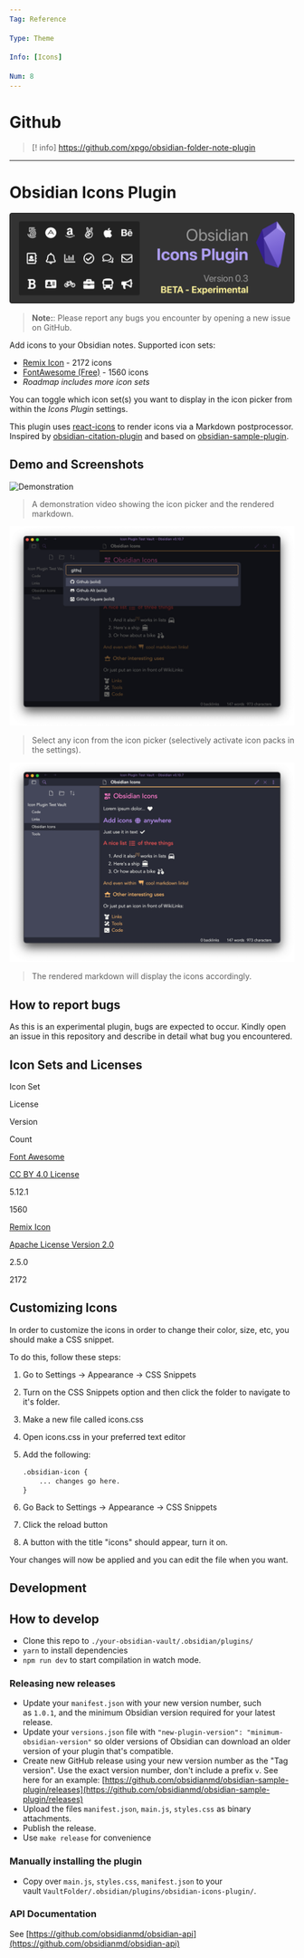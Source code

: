 ```yaml
---
Tag: Reference

Type: Theme

Info: [Icons]

Num: 8
---
```



# Github
>[! info] https://github.com/xpgo/obsidian-folder-note-plugin

---

# Obsidian Icons Plugin

![Obsidian Icons Plugin](https://github.com/visini/obsidian-icons-plugin/blob/main/docs/banner.png?raw=true)

> **Note:**: Please report any bugs you encounter by opening a new issue on GitHub.

Add icons to your Obsidian notes. Supported icon sets:

-   [Remix Icon](https://remixicon.com/) - 2172 icons
-   [FontAwesome (Free)](https://fontawesome.com/) - 1560 icons
-   _Roadmap includes more icon sets_

You can toggle which icon set(s) you want to display in the icon picker from within the _Icons Plugin_ settings.

This plugin uses [react-icons](https://github.com/react-icons/react-icons) to render icons via a Markdown postprocessor. Inspired by [obsidian-citation-plugin](https://github.com/hans/obsidian-citation-plugin) and based on [obsidian-sample-plugin](https://github.com/obsidianmd/obsidian-sample-plugin).

## Demo and Screenshots

![Demonstration](https://github.com/visini/obsidian-icons-plugin/blob/main/docs/demo.gif?raw=true)

> A demonstration video showing the icon picker and the rendered markdown.

![Screenshot Picker](https://github.com/visini/obsidian-icons-plugin/blob/main/docs/screenshot-picker.png?raw=true)

> Select any icon from the icon picker (selectively activate icon packs in the settings).

![Screenshot Rendered](https://github.com/visini/obsidian-icons-plugin/blob/main/docs/screenshot-rendered.png?raw=true)

> The rendered markdown will display the icons accordingly.

## How to report bugs

As this is an experimental plugin, bugs are expected to occur. Kindly open an issue in this repository and describe in detail what bug you encountered.

## Icon Sets and Licenses

Icon Set

License

Version

Count

[Font Awesome](https://fontawesome.com/)

[CC BY 4.0 License](https://creativecommons.org/licenses/by/4.0/)

5.12.1

1560

[Remix Icon](https://github.com/Remix-Design/RemixIcon)

[Apache License Version 2.0](http://www.apache.org/licenses/)

2.5.0

2172

## Customizing Icons

In order to customize the icons in order to change their color, size, etc, you should make a CSS snippet.

To do this, follow these steps:

1.  Go to Settings -> Appearance -> CSS Snippets
2.  Turn on the CSS Snippets option and then click the folder to navigate to it's folder.
3.  Make a new file called icons.css
4.  Open icons.css in your preferred text editor
5.  Add the following:
    
    ```
    .obsidian-icon {
    	... changes go here.
    }
    ```
    
6.  Go Back to Settings -> Appearance -> CSS Snippets
7.  Click the reload button
8.  A button with the title "icons" should appear, turn it on.

Your changes will now be applied and you can edit the file when you want.

## Development

## How to develop

-   Clone this repo to `./your-obsidian-vault/.obsidian/plugins/`
-   `yarn` to install dependencies
-   `npm run dev` to start compilation in watch mode.

### Releasing new releases

-   Update your `manifest.json` with your new version number, such as `1.0.1`, and the minimum Obsidian version required for your latest release.
-   Update your `versions.json` file with `"new-plugin-version": "minimum-obsidian-version"` so older versions of Obsidian can download an older version of your plugin that's compatible.
-   Create new GitHub release using your new version number as the "Tag version". Use the exact version number, don't include a prefix `v`. See here for an example: [https://github.com/obsidianmd/obsidian-sample-plugin/releases](https://github.com/obsidianmd/obsidian-sample-plugin/releases)
-   Upload the files `manifest.json`, `main.js`, `styles.css` as binary attachments.
-   Publish the release.
-   Use `make release` for convenience

### Manually installing the plugin

-   Copy over `main.js`, `styles.css`, `manifest.json` to your vault `VaultFolder/.obsidian/plugins/obsidian-icons-plugin/`.

### API Documentation

See [https://github.com/obsidianmd/obsidian-api](https://github.com/obsidianmd/obsidian-api)